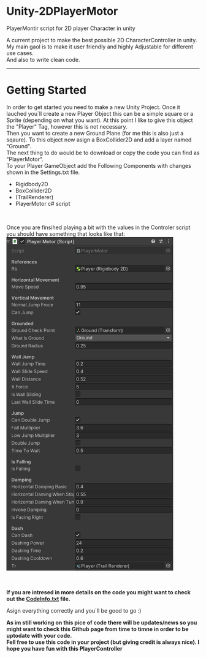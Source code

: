 # Unity-2DPlayerMotor
PlayerMontir script for 2D player Character in unity

A current project to make the best possible 2D CharacterController in unity. <br />
My main gaol is to make it user friendly and highly Adjustable for different use cases. <br />
And also to write clean code.

---
# Getting Started
In order to get started you need to make a new Unity Project. Once it lauched you`ll create a new Player Object this can be a simple square or a Sprite (depending on what you want). At this point I like to give this object the "Player" Tag, however this is not necessary. <br /> Then you want to create a new Ground Plane (for me this is also just a sqaure). To this object now asign a BoxCollider2D and add a layer named "Ground".<br /> 
The next thing to do would be to download or copy the code you can find as "PlayerMotor". <br />
To your Player GameObject add the Following Components with changes shown in the Settings.txt file. <br />

- Rigidbody2D
- BoxCollider2D
- (TrailRenderer)
- PlayerMotor c# script
<br />

Once you are finsihed playing a bit with the values in the Controler script you should have something that looks like that: <br />
![alt text](settings_for_script.png)

<br />

**If you are intresed in more details on the code you might want to check out the [CodeInfo.txt](CodeInfo.txt) file.**

Asign everything correctly and you`ll be good to go :)


**As im still working on this pice of code there will be updates/news so you might want to check this Github page from time to timne in order to be uptodate with your code. <br /> Fell free to use this code in your project (but giving credit is always nice). I hope you have fun with this PlayerController**
